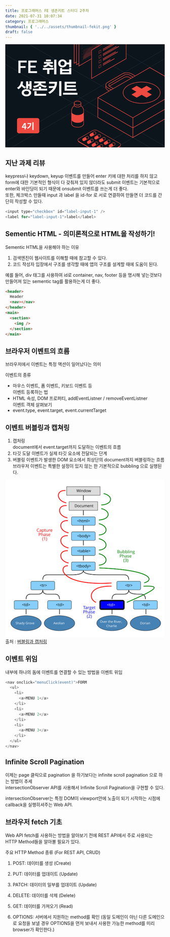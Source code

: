 ```yaml
---
title: 프로그래머스 FE 생존키트 스터디 2주차
date: 2021-07-31 10:07:34
category: 프로그래머스
thumbnail: { '../../assets/thumbnail-fekit.png' }
draft: false
---
```


![thumbnail](../../assets/thumbnail-fekit.png)

## 지난 과제 리뷰

keypress나 keydown, keyup 이벤트를 만들어 enter 키에 대한 처리를 하지 않고
form에 대한 기본적인 형식이 다 갖춰져 있지 않더라도
submit 이벤트는 기본적으로 enter와 바인딩이 되기 때문에 onsubmit 이벤트를 쓰는게 더 좋다.  
또한, 체크박스 만들때 input 과 label 을 id-for 로 서로 연결하여 만들면 더 코드를 간단히 작성할 수 있다.  

```javascript
<input type="checkbox" id="label-input-1" />
<label for="label-input-1">label</label>
```

## Sementic HTML - 의미론적으로 HTML을 작성하기!

Sementic HTML을 사용해야 하는 이유
1. 검색엔진이 웹사이트를 이해할 때에 참고할 수 있다.
2. 코드 작성자 입장에서 구조를 생각할 때에 앱의 구조를 설계할 때에 도움이 된다.

예를 들어, div 태그를 사용하여 id로 container, nav, footer 등을 명시해 넣는것보다 만들어져 있는 sementic tag를 활용하는게 더 좋다.

```html
<header>
  Header
  <nav></nav>
</header>
<main>
  <section>
    <img />
  </section>
</main>
```

## 브라우저 이벤트의 흐름
브라우저에서 이벤트는 특정 액션이 일어났다는 의미

이벤트의 종류  
- 마우스 이벤트, 폼 이벤트, 키보드 이벤트 등    
이벤트 등록하는 법  
- HTML 속성, DOM 프로퍼티, addEventListner / removeEventListner  
이벤트 객체 살펴보기
- event.type, event.target, event.currentTarget

## 이벤트 버블링과 캡쳐링
1. 캡처링  
document에서 event.target까지 도달하는 이벤트의 흐름 
2. 타깃 도달
이벤트가 실제 타깃 요소에 전달되는 단계
3. 버블링
이벤트가 발생한 DOM 요소에서 최상단의 document까지 버블링하는 흐름  
브라우저 이벤트는 특별한 설정이 있지 않는 한 기본적으로 bubbling 으로 실행된다.

![thumbnail](../../assets/bubbling-capturing.svg)
출처 : [버블링과 캡처링](https://ko.javascript.info/bubbling-and-capturing)

## 이벤트 위임
내부에 하나의 돔에 이벤트를 연결할 수 있는 방법을 이벤트 위임
```javascript
<nav onclick="menuClick(event)">FORM
  <ul>
    <li>
      <a>MENU 1</a>
    </li>
    <li>
      <a>MENU 2</a>
    </li>
    <li>
      <a>MENU 3</a>
    </li>
  </ul>
</nav>
```

## Infinite Scroll Pagination
이제는 page 클릭으로 pagination 을 하기보다는 infinite scroll pagination 으로 하는 방법이 추세  
intersectionObserver API를 사용해서 Infinite Scroll Pagination을 구현할 수 있다.  

intersectionObserver는 특정 DOM이 viewport안에 노출이 되기 시작하는 시점에 callback을 실행히셔주는 Web API.

## 브라우저 fetch 기초
Web API fetch를 사용하는 방법을 알아보기 전에 REST API에서 주로 사용되는 HTTP Method들을 알아볼 필요가 있다.  

주요 HTTP Method 종류 (For REST API, CRUD)
1) POST: 데이터를 생성 (Create)

2) PUT: 데이터를 업데이트 (Update)

3) PATCH: 데이터의 일부를 업데이트 (Update)

4) DELETE: 데이터를 삭제 (Delete)

5) GET: 데이터를 가져오기 (Read)

6) OPTIONS: 서버에서 지원하는 method를 확인 (동일 도메인이 아닌 다른 도메인으로 요청을 보낼 경우 OPTIONS을 먼저 보내서 사용한 가능한 method를 미리 browser가 확인한다.)
